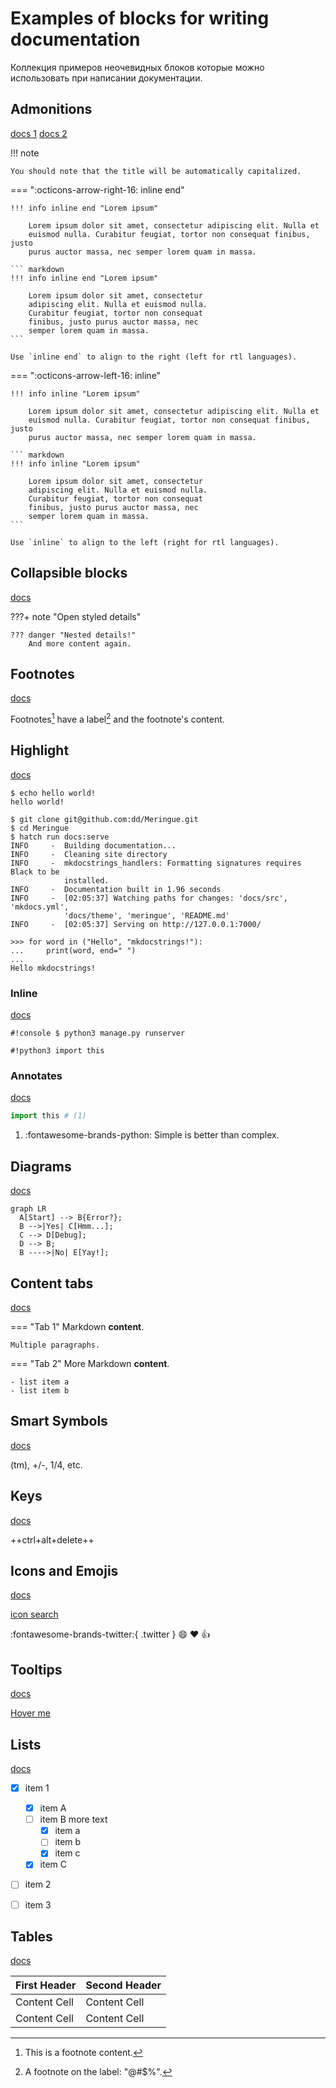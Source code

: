 # Examples of blocks for writing documentation

Коллекция примеров неочевидных блоков которые можно использовать при написании документации.


## Admonitions

[docs 1](https://squidfunk.github.io/mkdocs-material/setup/extensions/python-markdown/#admonition) [docs 2](https://squidfunk.github.io/mkdocs-material/reference/admonitions/)

!!! note

    You should note that the title will be automatically capitalized.

=== ":octicons-arrow-right-16: inline end"

    !!! info inline end "Lorem ipsum"

        Lorem ipsum dolor sit amet, consectetur adipiscing elit. Nulla et
        euismod nulla. Curabitur feugiat, tortor non consequat finibus, justo
        purus auctor massa, nec semper lorem quam in massa.

    ``` markdown
    !!! info inline end "Lorem ipsum"

        Lorem ipsum dolor sit amet, consectetur
        adipiscing elit. Nulla et euismod nulla.
        Curabitur feugiat, tortor non consequat
        finibus, justo purus auctor massa, nec
        semper lorem quam in massa.
    ```

    Use `inline end` to align to the right (left for rtl languages).

=== ":octicons-arrow-left-16: inline"

    !!! info inline "Lorem ipsum"

        Lorem ipsum dolor sit amet, consectetur adipiscing elit. Nulla et
        euismod nulla. Curabitur feugiat, tortor non consequat finibus, justo
        purus auctor massa, nec semper lorem quam in massa.

    ``` markdown
    !!! info inline "Lorem ipsum"

        Lorem ipsum dolor sit amet, consectetur
        adipiscing elit. Nulla et euismod nulla.
        Curabitur feugiat, tortor non consequat
        finibus, justo purus auctor massa, nec
        semper lorem quam in massa.
    ```

    Use `inline` to align to the left (right for rtl languages).


## Collapsible blocks

[docs](https://squidfunk.github.io/mkdocs-material/reference/admonitions/#collapsible-blocks)

???+ note "Open styled details"

    ??? danger "Nested details!"
        And more content again.


## Footnotes

[docs](https://squidfunk.github.io/mkdocs-material/setup/extensions/python-markdown/#footnotes)

Footnotes[^1] have a label[^@#$%] and the footnote's content.

[^1]: This is a footnote content.
[^@#$%]: A footnote on the label: "@#$%".


## Highlight

[docs](https://squidfunk.github.io/mkdocs-material/setup/extensions/python-markdown-extensions/#highlight)

```console linenums="42" hl_lines="1 4-6"
$ echo hello world!
hello world!

$ git clone git@github.com:dd/Meringue.git
$ cd Meringue
$ hatch run docs:serve
INFO     -  Building documentation...
INFO     -  Cleaning site directory
INFO     -  mkdocstrings_handlers: Formatting signatures requires Black to be
            installed.
INFO     -  Documentation built in 1.96 seconds
INFO     -  [02:05:37] Watching paths for changes: 'docs/src', 'mkdocs.yml',
            'docs/theme', 'meringue', 'README.md'
INFO     -  [02:05:37] Serving on http://127.0.0.1:7000/
```

```pycon
>>> for word in ("Hello", "mkdocstrings!"):
...     print(word, end=" ")
...
Hello mkdocstrings!
```


### Inline

[docs](https://squidfunk.github.io/mkdocs-material/setup/extensions/python-markdown-extensions/#inlinehilite)

`#!console $ python3 manage.py runserver`

`#!python3 import this`


### Annotates

[docs](https://squidfunk.github.io/mkdocs-material/reference/code-blocks/#adding-annotations)

```python
import this # (1)
```

1.  :fontawesome-brands-python: Simple is better than complex.


## Diagrams

[docs](https://squidfunk.github.io/mkdocs-material/reference/diagrams/)

``` mermaid
graph LR
  A[Start] --> B{Error?};
  B -->|Yes| C[Hmm...];
  C --> D[Debug];
  D --> B;
  B ---->|No| E[Yay!];
```


## Content tabs

[docs](https://squidfunk.github.io/mkdocs-material/reference/content-tabs/)

=== "Tab 1"
    Markdown **content**.

    Multiple paragraphs.

=== "Tab 2"
    More Markdown **content**.

    - list item a
    - list item b


## Smart Symbols

[docs](https://facelessuser.github.io/pymdown-extensions/extensions/smartsymbols/)

(tm), +/-, 1/4, etc.


## Keys

[docs](https://squidfunk.github.io/mkdocs-material/setup/extensions/python-markdown-extensions/#keys)

++ctrl+alt+delete++


## Icons and Emojis

[docs](https://squidfunk.github.io/mkdocs-material/reference/icons-emojis/)

[icon search](https://squidfunk.github.io/mkdocs-material/reference/icons-emojis/#search)

:fontawesome-brands-twitter:{ .twitter } :smile: :heart: :thumbsup:


## Tooltips

[docs](https://squidfunk.github.io/mkdocs-material/reference/tooltips/)

[Hover me](https://example.com "I'm a tooltip!")


## Lists

[docs](https://squidfunk.github.io/mkdocs-material/reference/lists/)

- [X] item 1
    * [X] item A
    * [ ] item B
        more text
        + [x] item a
        + [ ] item b
        + [x] item c
    * [X] item C
- [ ] item 2
- [ ] item 3


## Tables

[docs](https://squidfunk.github.io/mkdocs-material/setup/extensions/python-markdown/#tables)

First Header  | Second Header
------------- | -------------
Content Cell  | Content Cell
Content Cell  | Content Cell
